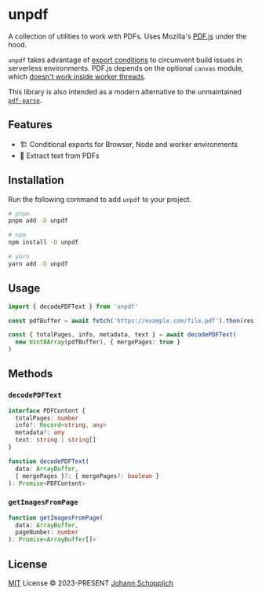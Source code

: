 # unpdf

A collection of utilities to work with PDFs. Uses Mozilla's [PDF.js](https://github.com/mozilla/pdf.js) under the hood.

`unpdf` takes advantage of [export conditions](https://nodejs.org/api/packages.html#packages_conditional_exports) to circumvent build issues in serverless environments. PDF.js depends on the optional `canvas` module, which [doesn't work inside worker threads](https://github.com/Automattic/node-canvas/issues/1394).

This library is also intended as a modern alternative to the unmaintained [`pdf-parse`](https://www.npmjs.com/package/pdf-parse).

## Features

- 🏗️ Conditional exports for Browser, Node and worker environments
- 💬 Extract text from PDFs

## Installation

Run the following command to add `unpdf` to your project.

```bash
# pnpm
pnpm add -D unpdf

# npm
npm install -D unpdf

# yarn
yarn add -D unpdf
```

## Usage

```ts
import { decodePDFText } from 'unpdf'

const pdfBuffer = await fetch('https://example.com/file.pdf').then(res => res.arrayBuffer())

const { totalPages, info, metadata, text } = await decodePDFText(
  new Uint8Array(pdfBuffer), { mergePages: true }
)
```

## Methods

### `decodePDFText`

```ts
interface PDFContent {
  totalPages: number
  info?: Record<string, any>
  metadata?: any
  text: string | string[]
}

function decodePDFText(
  data: ArrayBuffer,
  { mergePages }?: { mergePages?: boolean }
): Promise<PDFContent>
```

### `getImagesFromPage`

```ts
function getImagesFromPage(
  data: ArrayBuffer,
  pageNumber: number
): Promise<ArrayBuffer[]>
```

## License

[MIT](./LICENSE) License © 2023-PRESENT [Johann Schopplich](https://github.com/johannschopplich)
